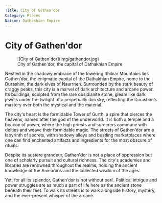 ```yaml
---
Title: City of Gathen'dor
Category: Places
Nation: Dathakhian Empire
---
```


# City of Gathen'dor

<figure class="pic-banner">
![City of Gathen'dor](img/gathendor.jpg)
<figcaption>City of Gathen'dor, the capital of Dathakhian Empire</figcaption>
</figure>

Nestled in the shadowy embrace of the towering Ithilnar Mountains lies Gathen'dor, the enigmatic capital of the Dathakhian Empire, home to the Durashim, the dark elves of Naurrnen. Surrounded by the stark beauty of craggy peaks, this city is a marvel of dark architecture and arcane power. Its buildings, sculpted from the rare obsidianite stone, gleam like dark jewels under the twilight of a perpetually dim sky, reflecting the Durashim's mastery over both the mystical and the material.

The city's heart is the formidable Tower of Gurth, a spire that pierces the heavens, named after the god of the underworld. It is both a temple and a beacon of power, where the high priests and sorcerers commune with deities and weave their formidable magic. The streets of Gathen'dor are a labyrinth of secrets, with shadowy alleys and bustling marketplaces where one can find enchanted artifacts and ingredients for the most obscure of rituals.

Despite its austere grandeur, Gathen'dor is not a place of oppression but one of scholarly pursuit and cultural richness. The city's academies and libraries are renowned throughout the realms, holding the ancient knowledge of the Amearans and the collected wisdom of the ages.

Yet, for all its splendor, Gathen'dor is not without peril. Political intrigue and power struggles are as much a part of life here as the ancient stone beneath their feet. To walk its streets is to walk alongside history, mystery, and the ever-present whisper of the arcane.
